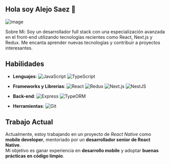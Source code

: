 ## Hola soy Alejo Saez 👋

![image](https://github.com/alejosaez/alejosaez/assets/139475797/cb31d046-eccf-4620-ae20-393f76ebdb1c)

Sobre Mi:
Soy un desarrollador full stack con una especialización avanzada en el front-end utilizando tecnologías recientes como React, Next.js y Redux. Me encanta aprender nuevas tecnologías y contribuir a proyectos interesantes.


## Habilidades
- **Lenguajes**: ![JavaScript](https://img.shields.io/badge/-JavaScript-yellow) ![TypeScript](https://img.shields.io/badge/-TypeScript-blue)
- **Frameworks y Librerías**: ![React](https://img.shields.io/badge/-React-blue) ![Redux](https://img.shields.io/badge/-Redux-purple) ![Next.js](https://img.shields.io/badge/-Next.js-black) ![NestJS](https://img.shields.io/badge/-NestJS-red)

- **Back-end**: ![Express](https://img.shields.io/badge/-Express-lightgrey) ![TypeORM](https://img.shields.io/badge/-TypeORM-orange)
  
- **Herramientas**: ![Git](https://img.shields.io/badge/-Git-orange) 


## Trabajo Actual

Actualmente, estoy trabajando en un proyecto de _React Native_ como **mobile developer**, mentoriado por un **desarrollador senior de React Native**.  
Mi objetivo es ganar experiencia en **desarrollo mobile** y adoptar **buenas prácticas en código limpio**.

